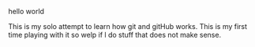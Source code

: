 hello world

This is my solo attempt to learn how git and gitHub works.
This is my first time playing with it so welp if l do stuff that does not make sense.

